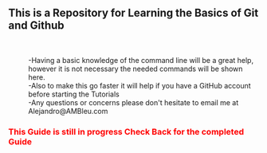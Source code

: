 <h2>This is a Repository for Learning the Basics of Git and Github</h2><br>
<dl>

  <dd>  -Having a basic knowledge of the command line will be a great help, however it is not necessary the needed commands will be shown here.
</dd>
<dd>-Also to make this go faster it will help if you have a GitHub account before starting the Tutorials</dd>
  <dd>-Any questions or concerns please don't hesitate to email me at Alejandro@AMBleu.com</dd>
</dl>

<h3 style="color:red;"">This Guide is still in progress Check Back for the completed Guide</h3>
